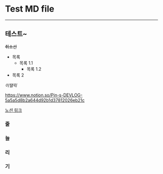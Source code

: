 # Test MD file

---

## 테스트~

~~취소선~~

- 목록
  - 목록 1.1
    - 목록 1.2
- 목록 2

_이탤릭_

<https://www.notion.so/Pin-s-DEVLOG-5a5a5d8b2a644d92b1d37812026eb21c>

[노션 링크](https://www.notion.so/Pin-s-DEVLOG-5a5a5d8b2a644d92b1d37812026eb21c)

### 줄

### 늘

### 리

### 기
